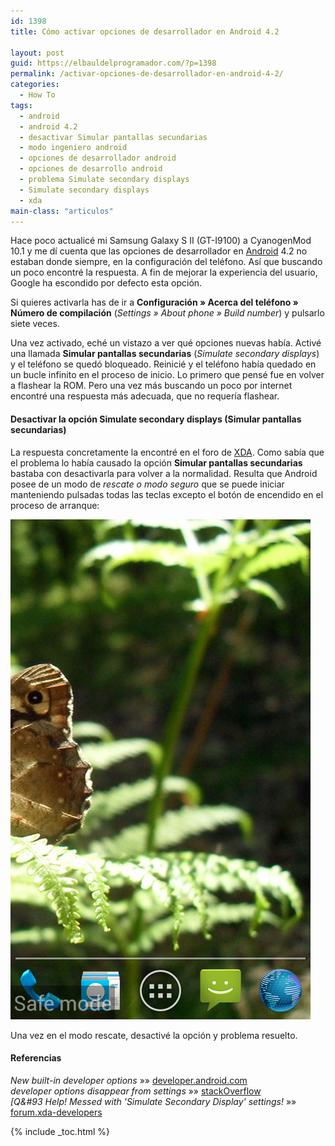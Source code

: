 ```yaml
---
id: 1398
title: Cómo activar opciones de desarrollador en Android 4.2

layout: post
guid: https://elbauldelprogramador.com/?p=1398
permalink: /activar-opciones-de-desarrollador-en-android-4-2/
categories:
  - How To
tags:
  - android
  - android 4.2
  - desactivar Simular pantallas secundarias
  - modo ingeniero android
  - opciones de desarrollador android
  - opciones de desarrollo android
  - problema Simulate secondary displays
  - Simulate secondary displays
  - xda
main-class: "articulos"
---
```

Hace poco actualicé mi Samsung Galaxy S II (GT-I9100) a CyanogenMod 10.1 y me dí cuenta que las opciones de desarrollador en [Android][1] 4.2 no estaban donde siempre, en la configuración del teléfono. Así que buscando un poco encontré la respuesta. A fin de mejorar la experiencia del usuario, Google ha escondido por defecto esta opción.  

<!--ad-->


Si quieres activarla has de ir a **Configuración » Acerca del teléfono » Número de compilación** (*Settings » About phone » Build number*) y pulsarlo siete veces.

Una vez activado, eché un vistazo a ver qué opciones nuevas había. Activé una llamada **Simular pantallas secundarias** (*Simulate secondary displays*) y el teléfono se quedó bloqueado. Reinicié y el teléfono había quedado en un bucle infinito en el proceso de inicio. Lo primero que pensé fue en volver a flashear la ROM. Pero una vez más buscando un poco por internet encontré una respuesta más adecuada, que no requería flashear.

#### Desactivar la opción Simulate secondary displays (Simular pantallas secundarias)

La respuesta concretamente la encontré en el foro de [XDA][2]. Como sabía que el problema lo había causado la opción **Simular pantallas secundarias** bastaba con desactivarla para volver a la normalidad. Resulta que Android posee de un modo de *rescate o modo seguro* que se puede iniciar manteniendo pulsadas todas las teclas excepto el botón de encendido en el proceso de arranque:

<img src="/assets/img/2013/03/Screenshot_2013-03-03-13-48-30.png" alt="Safe Mode in Android o Modo rescate en Android"   />

Una vez en el modo rescate, desactivé la opción y problema resuelto.

#### Referencias

*New built-in developer options* »» <a href="http://developer.android.com/about/versions/jelly-bean.html#42-dev-options" target="_blank">developer.android.com</a>  
*developer options disappear from settings* »» <a href="http://stackoverflow.com/questions/13558969/developer-options-disappear-from-settings" target="_blank">stackOverflow</a>  
*&#091;Q&#93 Help! Messed with 'Simulate Secondary Display' settings!* »» <a href="http://forum.xda-developers.com/showthread.php?t=2076180" target="_blank">forum.xda-developers</a>



 [1]: /android
 [2]: /xda

{% include _toc.html %}
